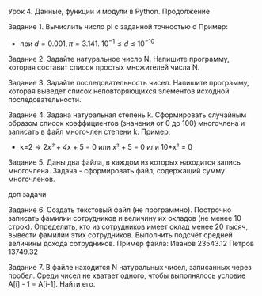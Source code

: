 Урок 4. Данные, функции и модули в Python. Продолжение

Задание 1. Вычислить число pi c заданной точностью d 
Пример:
- при $d = 0.001, π = 3.141.$    $10^{-1} ≤ d ≤10^{-10}$

Задание 2. Задайте натуральное число N. Напишите программу, которая составит список простых множителей числа N.

Задание 3. Задайте последовательность чисел. Напишите программу, которая выведет список неповторяющихся элементов исходной последовательности.

Задание 4. Задана натуральная степень k. Сформировать случайным образом список коэффициентов (значения от 0 до 100) многочлена и записать в файл многочлен степени k.
Пример:
- k=2 => 2*x² + 4*x + 5 = 0 или x² + 5 = 0 или 10*x² = 0

Задание 5. Даны два файла, в каждом из которых находится запись многочлена. Задача - сформировать файл, содержащий сумму многочленов.

доп задачи  


Задание 6. Создать текстовый файл (не программно). Построчно записать фамилии сотрудников и величину их окладов (не менее 10 строк). Определить, кто из сотрудников имеет оклад менее 20 тысяч, вывести фамилии этих сотрудников. Выполнить подсчёт средней величины дохода сотрудников.
Пример файла:
Иванов 23543.12
Петров 13749.32

Задание 7. В файле находится N натуральных чисел, записанных через пробел. Среди чисел не хватает одного, чтобы выполнялось условие A[i] - 1 = A[i-1]. Найти его.
